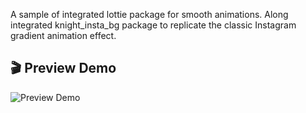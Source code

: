 A sample of integrated lottie package for smooth animations. Along integrated knight_insta_bg package to replicate the classic Instagram gradient animation effect.

## 🎬 Preview Demo
![Preview Demo](demo.gif)
